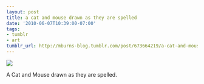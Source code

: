 ```yaml
---
layout: post
title: a cat and mouse drawn as they are spelled
date: '2010-06-07T10:39:00-07:00'
tags:
- tumblr
- art
tumblr_url: http://mburns-blog.tumblr.com/post/673664219/a-cat-and-mouse-drawn-as-they-are-spelled
---
```

<img src="http://68.media.tumblr.com/tumblr_l3nnp55TVy1qzt3z9o1_400.jpg"/>

A Cat and Mouse drawn as they are spelled.

